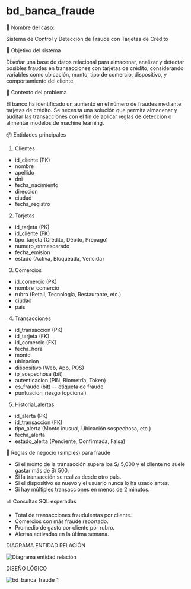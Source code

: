 # bd_banca_fraude

📝 Nombre del caso:

Sistema de Control y Detección de Fraude con Tarjetas de Crédito

🎯 Objetivo del sistema

Diseñar una base de datos relacional para almacenar, analizar y detectar posibles fraudes en transacciones con tarjetas de crédito, considerando variables como ubicación, monto, tipo de comercio, dispositivo, y comportamiento del cliente.

🏦 Contexto del problema

El banco ha identificado un aumento en el número de fraudes mediante tarjetas de crédito. Se necesita una solución que permita almacenar y auditar las transacciones con el fin de aplicar reglas de detección o alimentar modelos de machine learning.

📦 Entidades principales

1. Clientes
- id_cliente (PK)
- nombre
- apellido
- dni
- fecha_nacimiento
- direccion
- ciudad
- fecha_registro
  
2. Tarjetas
- id_tarjeta (PK)
- id_cliente (FK)
- tipo_tarjeta (Crédito, Débito, Prepago)
- numero_enmascarado
- fecha_emision
- estado (Activa, Bloqueada, Vencida)
  
3. Comercios
- id_comercio (PK)
- nombre_comercio
- rubro (Retail, Tecnología, Restaurante, etc.)
- ciudad
- pais
  
4. Transacciones
- id_transaccion (PK)
- id_tarjeta (FK)
- id_comercio (FK)
- fecha_hora
- monto
- ubicacion
- dispositivo (Web, App, POS)
- ip_sospechosa (bit)
- autenticacion (PIN, Biometría, Token)
- es_fraude (bit) -- etiqueta de fraude
- puntuacion_riesgo (opcional)
  
5. Historial_alertas
- id_alerta (PK)
- id_transaccion (FK)
- tipo_alerta (Monto inusual, Ubicación sospechosa, etc.)
- fecha_alerta
- estado_alerta (Pendiente, Confirmada, Falsa)

🧠 Reglas de negocio (simples) para fraude

- Si el monto de la transacción supera los S/ 5,000 y el cliente no suele gastar más de S/ 500.
- Si la transacción se realiza desde otro país.
- Si el dispositivo es nuevo y el usuario nunca lo ha usado antes.
- Si hay múltiples transacciones en menos de 2 minutos.

📊 Consultas SQL esperadas

- Total de transacciones fraudulentas por cliente.
- Comercios con más fraude reportado.
- Promedio de gasto por cliente por rubro.
- Alertas activadas en la última semana.

DIAGRAMA ENTIDAD RELACIÓN

![Diagrama entidad relación](https://github.com/user-attachments/assets/092af056-8c00-48df-91e9-65a961228f8b)

DISEÑO LÓGICO

![bd_banca_fraude_1](https://github.com/user-attachments/assets/5944905a-f5e0-4292-b122-de48009a6ffb)


